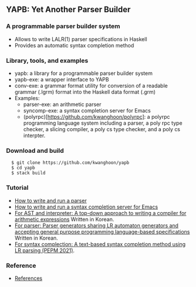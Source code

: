 
## YAPB: Yet Another Parser Builder

### A programmable parser builder system
- Allows to write LALR(1) parser specifications in Haskell
- Provides an automatic syntax completion method

### Library, tools, and examples
- yapb: a library for a programmable parser builder system
- yapb-exe: a wrapper interface to YAPB
- conv-exe: a grammar format utility for conversion of a readable grammar (.lgrm) format into the Haskell data format (.grm)
- Examples: 
  - parser-exe: an arithmetic parser
  - syncomp-exe: a syntax completion server for Emacs
  - (polyrpc)[https://github.com/kwanghoon/polyrpc]: a polyrpc programming language system including a parser, a poly rpc type checker, a slicing compiler, a poly cs type checker, and a poly cs interpter.

### Download and build
~~~
  $ git clone https://github.com/kwanghoon/yapb
  $ cd yapb
  $ stack build
~~~

### Tutorial
- [How to write and run a parser](https://github.com/kwanghoon/yapb/blob/master/doc/Tutorial-parser.md)
- [How to write and run a syntax completion server for Emacs](https://github.com/kwanghoon/yapb/blob/master/doc/Tutorial-syntax-completion.md)
- [For AST and interpreter: A top-down approach to writing a compiler for arithmetic expressions](https://github.com/kwanghoon/swlab_parser_builder/blob/master/doc/tutorial_swlab_parser_builder.txt) Written in Korean.
- [For parser: Parser generators sharing LR automaton generators and accepting general purpose programming language-based specifications](http://swlab.jnu.ac.kr/paper/kiise202001.pdf) Written in Korean.
- [For syntax complection:  A text-based syntax completion method using LR parsing (PEPM 2021)](http://swlab.jnu.ac.kr/paper/pepm2021final.pdf).




### Reference
- [References](https://github.com/kwanghoon/yapb/blob/master/doc/Reference.md)

